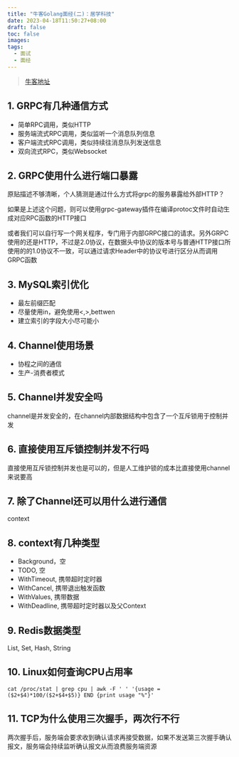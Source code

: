 ```yaml
---
title: "牛客Golang面经(二)：居学科技"
date: 2023-04-18T11:50:27+08:00
draft: false
toc: false
images:
tags: 
  - 面试
  - 面经
---
```

> [牛客地址](https://www.nowcoder.com/feed/main/detail/451716c717ce47a9989e4ab043b282a3?sourceSSR=post)


## 1. GRPC有几种通信方式
- 简单RPC调用，类似HTTP
- 服务端流式RPC调用，类似监听一个消息队列信息
- 客户端流式RPC调用，类似持续往消息队列发送信息
- 双向流式RPC，类似Websocket

## 2. GRPC使用什么进行端口暴露
原贴描述不够清晰，个人猜测是通过什么方式将grpc的服务暴露给外部HTTP？

如果是上述这个问题，则可以使用grpc-gateway插件在编译protoc文件时自动生成对应RPC函数的HTTP接口

或者我们可以自行写一个网关程序，专门用于内部GRPC接口的请求。另外GRPC使用的还是HTTP，不过是2.0协议，在数据头中协议的版本号与普通HTTP接口所使用的的1.0协议不一致，可以通过请求Header中的协议号进行区分从而调用GRPC函数

## 3. MySQL索引优化
- 最左前缀匹配
- 尽量使用in，避免使用<,>,bettwen
- 建立索引的字段大小尽可能小

## 4. Channel使用场景
- 协程之间的通信
- 生产-消费者模式

## 5. Channel并发安全吗
channel是并发安全的，在channel内部数据结构中包含了一个互斥锁用于控制并发

## 6. 直接使用互斥锁控制并发不行吗
直接使用互斥锁控制并发也是可以的，但是人工维护锁的成本比直接使用channel来说要高

## 7. 除了Channel还可以用什么进行通信
context

## 8. context有几种类型
- Background，空
- TODO, 空
- WithTimeout, 携带超时定时器
- WithCancel, 携带退出触发函数
- WithValues, 携带数据
- WithDeadline, 携带超时定时器以及父Context

## 9. Redis数据类型
List, Set, Hash, String

## 10. Linux如何查询CPU占用率
```shell
cat /proc/stat | grep cpu | awk -F ' ' '{usage = ($2+$4)*100/($2+$4+$5)} END {print usage "%"}'
```

## 11. TCP为什么使用三次握手，两次行不行
两次握手后，服务端会要求收到确认请求再接受数据，如果不发送第三次握手确认报文，服务端会持续监听确认报文从而浪费服务端资源